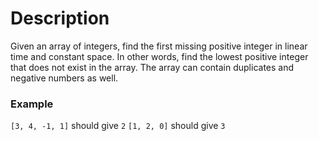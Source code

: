 # Description

Given an array of integers, find the first missing positive integer in linear time and constant space. In other words, find the lowest positive integer that does not exist in the array. The array can contain duplicates and negative numbers as well.

### Example

``[3, 4, -1, 1]`` should give ``2``
``[1, 2, 0]`` should give ``3``
